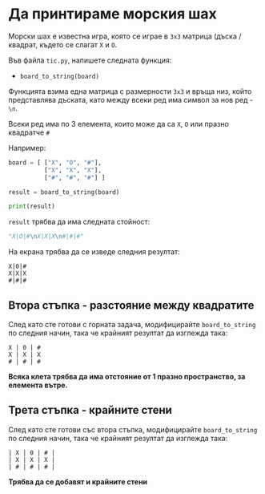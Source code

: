 # Да принтираме морския шах

Морски шах е известна игра, която се играе в `3x3` матрица (дъска / квадрат, където се слагат `X` и `O`.

Във файла `tic.py`, напишете следната функция:

* `board_to_string(board)`

Функцията взима една матрица с размерности `3x3` и връща низ, който представлява дъската, като между всеки ред има символ за нов ред - `\n`.

Всеки ред има по 3 елемента, които може да са `X`, `О` или празно квадратче `#` 

Например:

```python
board = [ ["X", "O", "#"],
          ["X", "X", "X"],
          ["#", "#", "#"] ]

result = board_to_string(board)

print(result)
```

`result` трябва да има следната стойност:

```python
"X|O|#\nX|X|X\n#|#|#"
```

На екрана трябва да се изведе следния резултат:

```
X|0|#
X|X|X
#|#|#
```

## Втора стъпка - разстояние между квадратите

След като сте готови с горната задача, модифицирайте `board_to_string` по следния начин, така че крайният резултат да изглежда така:

```
X | 0 | #
X | X | X
# | # | #
```

**Всяка клета трябва да има отстояние от 1 празно пространство, за елемента вътре.**

## Трета стъпка - крайните стени

След като сте готови със втора стъпка, модифицирайте `board_to_string` по следния начин, така че крайният резултат да изглежда така:

```
| X | 0 | # |
| X | X | X |
| # | # | # |
```

**Трябва да се добавят и крайните стени**

